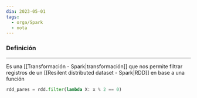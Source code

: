 ```yaml
---
dia: 2023-05-01
tags:
  - orga/Spark
  - nota
---
```

### Definición
---
Es una [[Transformación - Spark|transformación]] que nos permite filtrar registros de un [[Resilent distributed dataset - Spark|RDD]] en base a una función

``` python
rdd_pares = rdd.filter(lambda X: x % 2 == 0)
```